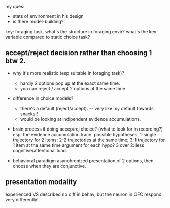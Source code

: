 my ques:
- stats of environment in his design
- is there model-building?

key: foraging task.
what's the structure in foraging envir? what's the key variable compared to static choice task?

## accept/reject decision rather than choosing 1 btw 2.
* why it's more realistic (esp suitable in foraging task)? 
  * hardly 2 options pop up at the exact same time.
  * you can reject / accept 2 options at the same time

* difference in choice models?
  * there's a default (reject/accept). -- very like my default towards snacks!!
  * would be looking at indipendent evidence accumulations.

* brain process if doing accep/rej choice? (what to look for in recording?)
esp: the evidence accumulation trace.
possible hypotheses: 1-single trajectory for 2 items; 2-2 trajectories at the same time; 3-1 trajectory for 1 item at the same time 
argument for each hypo?
3 over 2: less cognitive/attentional load.

* behavioral paradigm
asynchronized presentation of 2 options, then choose when they are conjunctive.

## presentation modality
experienced VS described
no diff in behav, but the neuron in OFC respond very differently!
